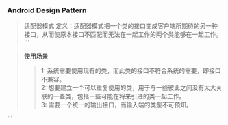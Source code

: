 ### Android Design Pattern

> 适配器模式 定义：适配器模式把一个类的接口变成客户端所期待的另一种接口，从而使原本接口不匹配而无法在一起工作的两个类能够在一起工作。  
'''

> [使用场景](https://github.com/txwgoogol/android-design-pattern/blob/master/app/src/test/java/com/txw/designpattern/adapter/Client.java)
>> 1: 系统需要使用现有的类，而此类的接口不符合系统的需要，即接口不兼容。  
>> 2: 想要建立一个可以重复使用的类，用于与一些彼此之间没有太大关联的一些类，包括一些可能在将来引进的类一起工作。  
>> 3: 需要一个统一的输出接口，而输入端的类型不可预知。

'''